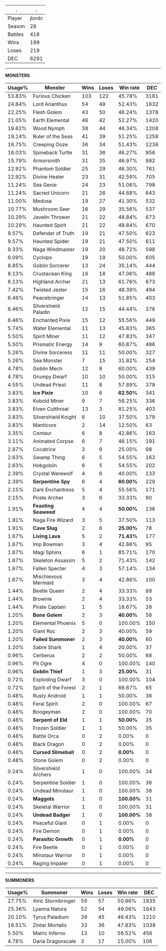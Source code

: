 .|.
|-|-
Player|jlordc
Season|28
Battles|418
Wins|199
Loses|219
DEC|6291

---
**MONSTERS**

Usage%|Monster|Wins|Loses|Win rate|DEC|
-|-|-|-|-|-|
53.83%|Furious Chicken|103|122|45.78%|3181|
24.64%|Lord Arianthus|54|49|52.43%|1632|
22.25%|Flesh Golem|43|50|46.24%|1378|
21.05%|Earth Elemental|46|42|52.27%|1420|
19.62%|Wood Nymph|38|44|46.34%|1208|
19.14%|Ruler of the Seas|41|39|51.25%|1258|
16.75%|Creeping Ooze|36|34|51.43%|1238|
16.03%|Spineback Turtle|31|36|46.27%|956|
15.79%|Armorsmith|31|35|46.97%|982|
12.92%|Phantom Soldier|25|29|46.30%|761|
12.92%|Divine Healer|23|31|42.59%|705|
11.24%|Sea Genie|24|23|51.06%|798|
11.24%|Sacred Unicorn|21|26|44.68%|643|
11.00%|Medusa|19|27|41.30%|532|
10.77%|Mushroom Seer|16|29|35.56%|537|
10.29%|Javelin Thrower|21|22|48.84%|673|
10.29%|Haunted Spirit|21|22|48.84%|670|
9.57%|Defender of Truth|19|21|47.50%|623|
9.57%|Haunted Spider|19|21|47.50%|611|
9.33%|Naga Windmaster|19|20|48.72%|598|
9.09%|Cyclops|19|19|50.00%|605|
8.85%|Goblin Sorcerer|13|24|35.14%|444|
8.13%|Crustacean King|16|18|47.06%|488|
8.13%|Highland Archer|21|13|61.76%|673|
7.42%|Twisted Jester|15|16|48.39%|494|
6.46%|Peacebringer|14|13|51.85%|403|
6.46%|Silvershield Paladin|12|15|44.44%|376|
6.46%|Enchanted Pixie|15|12|55.56%|449|
5.74%|Water Elemental|11|13|45.83%|365|
5.50%|Spirit Miner|11|12|47.83%|347|
5.50%|Prismatic Energy|14|9|60.87%|486|
5.26%|Divine Sorceress|11|11|50.00%|327|
5.26%|Sea Monster|7|15|31.82%|254|
4.78%|Goblin Mech|12|8|60.00%|439|
4.78%|Grumpy Dwarf|10|10|50.00%|315|
4.55%|Undead Priest|11|8|57.89%|378|
3.83%|**Ice Pixie**|10|6|**62.50%**|341|
3.83%|Kobold Miner|9|7|56.25%|336|
3.83%|Elven Cutthroat|13|3|81.25%|403|
3.83%|Silvershield Knight|6|10|37.50%|179|
3.83%|Manticore|2|14|12.50%|63|
3.35%|Centaur|6|8|42.86%|163|
3.11%|Animated Corpse|6|7|46.15%|191|
2.87%|Cocatrice|3|9|25.00%|98|
2.63%|Swamp Thing|6|5|54.55%|163|
2.63%|Hobgoblin|6|5|54.55%|202|
2.39%|Crystal Werewolf|4|6|40.00%|133|
2.39%|**Serpentine Spy**|6|4|**60.00%**|229|
2.15%|Dark Enchantress|5|4|55.56%|171|
2.15%|Pirate Archer|3|6|33.33%|90|
1.91%|**Feasting Seaweed**|4|4|**50.00%**|136|
1.91%|Naga Fire Wizard|3|5|37.50%|113|
1.91%|**Cave Slug**|2|6|**25.00%**|78|
1.67%|**Living Lava**|5|2|**71.43%**|177|
1.67%|Imp Bowman|3|4|42.86%|95|
1.67%|Magi Sphinx|6|1|85.71%|170|
1.67%|Skeleton Assassin|5|2|71.43%|142|
1.67%|Fallen Specter|4|3|57.14%|134|
1.67%|Mischievous Mermaid|3|4|42.86%|100|
1.44%|Beetle Queen|2|4|33.33%|88|
1.44%|Brownie|2|4|33.33%|53|
1.44%|Pirate Captain|1|5|16.67%|28|
1.20%|**Bone Golem**|2|3|**40.00%**|58|
1.20%|Elemental Phoenix|5|0|100.00%|150|
1.20%|Giant Roc|2|3|40.00%|59|
1.20%|**Failed Summoner**|2|3|**40.00%**|60|
1.20%|Sabre Shark|1|4|20.00%|37|
0.96%|Cerberus|2|2|50.00%|88|
0.96%|Pit Ogre|4|0|100.00%|140|
0.96%|**Goblin Thief**|1|3|**25.00%**|31|
0.72%|Exploding Dwarf|3|0|100.00%|104|
0.72%|Spirit of the Forest|2|1|66.67%|65|
0.48%|Rusty Android|1|1|50.00%|36|
0.48%|Feral Spirit|2|0|100.00%|67|
0.48%|Boogeyman|2|0|100.00%|70|
0.48%|**Serpent of Eld**|1|1|**50.00%**|35|
0.48%|Frozen Soldier|1|1|50.00%|35|
0.48%|Battle Orca|0|2|0.00%|0|
0.48%|Black Dragon|0|2|0.00%|0|
0.48%|**Cursed Slimeball**|0|2|**0.00%**|0|
0.48%|Stone Golem|0|2|0.00%|0|
0.24%|Silvershield Archers|1|0|100.00%|34|
0.24%|Serpentine Soldier|1|0|100.00%|36|
0.24%|Undead Minotaur|1|0|100.00%|38|
0.24%|**Maggots**|1|0|**100.00%**|31|
0.24%|Skeletal Warrior|1|0|100.00%|31|
0.24%|**Undead Badger**|1|0|**100.00%**|38|
0.24%|Peaceful Giant|0|1|0.00%|0|
0.24%|Fire Demon|0|1|0.00%|0|
0.24%|**Parasitic Growth**|0|1|**0.00%**|0|
0.24%|Fire Beetle|0|1|0.00%|0|
0.24%|Minotaur Warrior|0|1|0.00%|0|
0.24%|Raging Impaler|0|1|0.00%|0|

---
**SUMMONERS**

Usage%|Summoner|Wins|Loses|Win rate|DEC|
-|-|-|-|-|-|
27.75%|Alric Stormbringer|59|57|50.86%|1835|
25.36%|Lyanna Natura|52|54|49.06%|1643|
20.10%|Tyrus Paladium|39|45|46.43%|1210|
16.51%|Zintar Mortalis|33|36|47.83%|1038|
5.50%|Malric Inferno|13|10|56.52%|456|
4.78%|Daria Dragonscale|3|17|15.00%|106|
